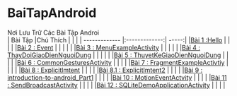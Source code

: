# BaiTapAndroid
Nơi Lưu Trữ Các Bài Tập Androi </br>
|    Bài Tập                                                                                                     |Chú Thích  |         |        |
| ------------- |:-------------:| -----:|
|[Bài 1 :Hello](https://github.com/Vanngoc98/Hello)                                                              |           |         |        |
|[Bài 2 : Event](https://github.com/Vanngoc98/BaiTap-Su-ly-su-kien)     |                                        |           |         |        |
|[Bài 3 : MenuExampleActivity](https://github.com/Vanngoc98/MenuExampleActivity)          |                      |           |         |        |
|[Bài 4 : ThayDoiGiaoDienNguoiDung](https://Bai1_ThayDoiGiaoDienNguoiDung)          |                            |           |         |        |
|[Bài 5 : ThuyetKeGiaoDienNguoiDung](https://github.com/Vanngoc98/BaiTap-Thiet-ke-giao-dien-nguoi-dung)          |           |         |        |
|[Bài 6 : CommonGesturesActivity](https://github.com/Vanngoc98/CommonGesturesActivity)                           |           |         |        |
|[Bài 7 : FragmentExampleActivtiy](https://github.com/Vanngoc98/FragmentExampleActivtiy)                         |           |         |        |
|[Bài 8 : Explicitlmtent](https://github.com/Vanngoc98/Explicitlmtent)                                           |           |         |        |
|[Bài 8.1 : Explicitlmtent2](https://github.com/Vanngoc98/ImplicitIntentActivity)                                |           |         |        |
|[Bài 9 : introduction-to-android_Part1](https://github.com/Vanngoc98/introduction-to-android_Part1)             |           |         |        |
|[Bài 10 : MotionEventActvity](https://github.com/Vanngoc98/MotionEventActvity)                                  |           |         |        |
|[Bài 11 : SendBroadcastActivity](https://github.com/Vanngoc98/SendBroadcastActivity)                            |           |         |        |
|[Bài 12 : SQLiteDemoApplicationActivity](https://github.com/Vanngoc98/SQLiteDemoApplicationActivity)            |           |         |        |

